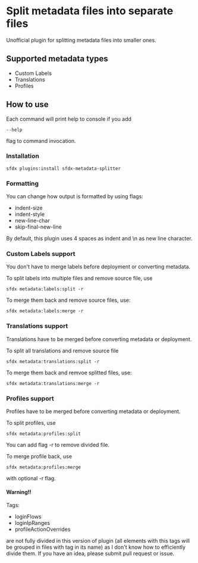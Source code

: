 # Split metadata files into separate files

Unofficial plugin for splitting metadata files into smaller ones.

## Supported metadata types

- Custom Labels
- Translations
- Profiles

## How to use

Each command will print help to console if you add

```
--help
```

flag to command invocation.

### Installation

```
sfdx plugins:install sfdx-metadata-splitter
```

### Formatting

You can change how output is formatted by using flags:

- indent-size
- indent-style
- new-line-char
- skip-final-new-line

By default, this plugin uses 4 spaces as indent and \n as new line character.

### Custom Labels support

You don't have to merge labels before deployment or converting metadata.

To split labels into multiple files and remove source file, use

```
sfdx metadata:labels:split -r
```

To merge them back and remove source files, use:

```
sfdx metadata:labels:merge -r
```

### Translations support

Translations have to be merged before converting metadata or deployment.

To split all translations and remove source file

```
sfdx metadata:translations:split -r
```

To merge them back and remvoe splitted files, use:

```
sfdx metadata:translations:merge -r
```

### Profiles support

Profiles have to be merged before converting metadata or deployment.

To split profiles, use

```
sfdx metadata:profiles:split
```

You can add flag -r to remove divided file.

To merge profile back, use

```
sfdx metadata:profiles:merge
```

with optional -r flag.

#### Warning!!

Tags:

- loginFlows
- loginIpRanges
- profileActionOverrides

are not fully divided in this version of plugin (all elements with this tags will be grouped in files with tag in its name) as I don't know how to efficiently divide them.
If you have an idea, please submit pull request or issue.
